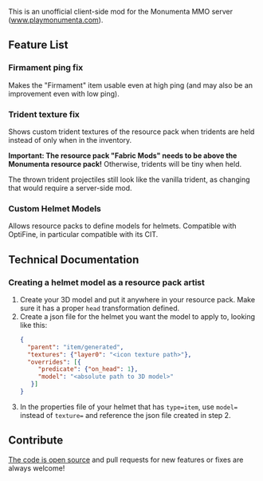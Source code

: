 This is an unofficial client-side mod for the Monumenta MMO server (www.playmonumenta.com).

## Feature List

### Firmament ping fix

Makes the "Firmament" item usable even at high ping (and may also be an improvement even with low ping).

### Trident texture fix

Shows custom trident textures of the resource pack when tridents are held instead of only when in the inventory.

**Important: The resource pack "Fabric Mods" needs to be above the Monumenta resource pack!** Otherwise, tridents will
be tiny when held.

The thrown trident projectiles still look like the vanilla trident, as changing that would require a server-side mod.

### Custom Helmet Models

Allows resource packs to define models for helmets. Compatible with OptiFine, in particular compatible with its CIT.

## Technical Documentation

### Creating a helmet model as a resource pack artist

1. Create your 3D model and put it anywhere in your resource pack. Make sure it has a proper `head` transformation
   defined.
2. Create a json file for the helmet you want the model to apply to, looking like this:
   ```json
   {
     "parent": "item/generated",
     "textures": {"layer0": "<icon texture path>"},
     "overrides": [{
        "predicate": {"on_head": 1},
        "model": "<absolute path to 3D model>"
      }]
   }
   ```
4. In the properties file of your helmet that has `type=item`, use `model=` instead of `texture=` and reference the json
   file created in step 2.

## Contribute

[The code is open source](https://github.com/Njol/UnofficialMonumentaMod) and pull requests for new features or fixes
are always welcome!
